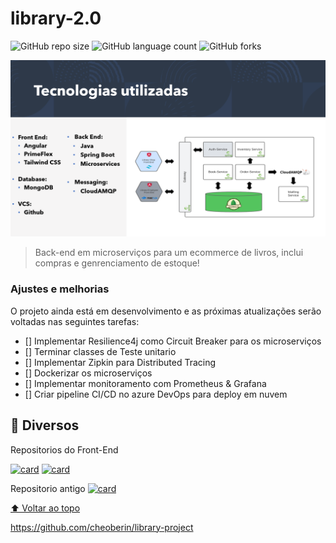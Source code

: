 # library-2.0

![GitHub repo size](https://img.shields.io/github/repo-size/cheoberin/library-2.0?style=for-the-badge)
![GitHub language count](https://img.shields.io/github/languages/count/cheoberin/library-2.0?style=for-the-badge)
![GitHub forks](https://img.shields.io/github/forks/cheoberin/library-2.0?style=for-the-badge)


<img src="tecnologies.png" alt="Arquitetura completa">

> Back-end em microserviços para um ecommerce de livros, inclui compras e genrenciamento de estoque!

### Ajustes e melhorias

O projeto ainda está em desenvolvimento e as próximas atualizações serão voltadas nas seguintes tarefas:

- [] Implementar Resilience4j como Circuit Breaker para os microserviços
- [] Terminar classes de Teste unitario
- [] Implementar Zipkin para Distributed Tracing
- [] Dockerizar os microserviços
- [] Implementar monitoramento com Prometheus & Grafana
- [] Criar pipeline CI/CD no azure DevOps para deploy em nuvem


## 📝 Diversos

Repositorios do Front-End

[![card](https://github-readme-stats.vercel.app/api/pin/?username=cheoberin&library-front)](https://github.com/cheoberin/library-front)
[![card](https://github-readme-stats.vercel.app/api/pin/?username=cheoberin&library-shop)](https://github.com/cheoberin/library-shop)

Repositorio antigo
[![card](https://github-readme-stats.vercel.app/api/pin/?username=cheoberin&library-project)](https://github.com/cheoberin/library-project)

[⬆ Voltar ao topo](#nome-do-projeto)<br>

https://github.com/cheoberin/library-project
